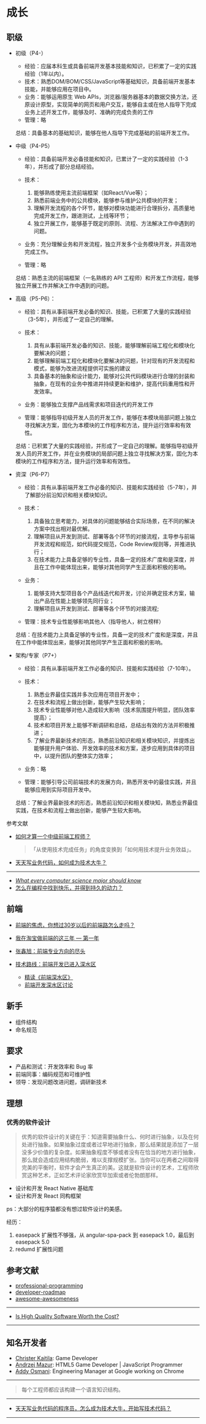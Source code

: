# 成长

## 职级

- 初级（P4-）

    - 经验：应届本科生或具备前端开发基本技能和知识，已积累了一定的实践经验（1年以内）。
    - 技术：熟悉DOM/BOM/CSS/JavaScript等基础知识，具备前端开发基本技能，并能够应用在项目中。
    - 业务：能够运用原生 Web APIs，浏览器/服务器基本的数据交换方法，还原设计原型，实现简单的网页和用户交互，能够自主或在他人指导下完成业务上述开发工作，能够及时、准确的完成负责的工作
    - 管理：略

    总结：具备基本的基础知识，能够在他人指导下完成基础的前端开发工作。

- 中级（P4-P5）

    - 经验：具备前端开发必备技能和知识，已累计了一定的实践经验（1-3年），并形成了部分总结经验。
    - 技术：
    
        1. 能够熟练使用主流前端框架（如React/Vue等）；
        2. 熟悉前端业务中的公共模块，能够参与维护公共模块的开发；
        3. 理解开发流程的各个环节，能够对模块功能进行合理拆分，高质量地完成开发工作，跟进测试，上线等环节；
        4. 独立开展工作，能够基于既定的原则、流程、方法解决工作中遇到的问题。

    - 业务：充分理解业务和开发流程，独立开发多个业务模块开发，并高效地完成工作。
    - 管理：略

    总结：熟悉主流的前端框架（一名熟练的 API 工程师）和开发工作流程，能够独立开展工作并解决工作中遇到的问题。

- 高级（P5-P6）：

    - 经验：具有从事前端开发必备的知识、技能，已积累了大量的实践经验（3-5年），并形成了一定自己的理解。
    - 技术：
    
        1. 具有从事前端开发必备的知识、技能，能够理解前端工程化和模块化要解决的问题；
        2. 能够理解前端工程化和模块化要解决的问题，针对现有的开发流程和模式，能够为改进流程提供可实施的建议
        3. 具备基本的抽象和设计能力，能够对公共代码模块进行合理的封装和抽象，在现有的业务中推进并持续更新和维护，提高代码重用性和开发效率。

    - 业务：能够独立支撑产品线需求和项目迭代的开发工作
    - 管理：能够指导初级开发人员的开发工作，能够在本模块局部问题上独立寻找解决方案，固化为本模块的工作程序和方法，提升运行效率和有效性。

    总结：已积累了大量的实践经验，并形成了一定自己的理解。能够指导初级开发人员的开发工作，并在业务模块的局部问题上独立寻找解决方案，固化为本模块的工作程序和方法，提升运行效率和有效性。

- 资深（P6-P7）

    - 经验：具有从事前端开发工作必备的知识、技能和实践经验（5-7年），并了解部分前沿知识和相关模块知识。
    - 技术：

        1. 具备独立思考能力，对具体的问题能够结合实际场景，在不同的解决方案中找出相对最优解。
        2. 理解项目从开发到测试、部署等各个环节的对接流程，主导参与前端开发流程和规范，如代码提交规范，Code Review规则等，并推进执行；
        3. 在技术能力上具备足够的专业性，具备一定的技术广度和是深度，并且在工作中能体现出来，能够对其他同学产生正面和积极的影响。

    - 业务：
    
        1. 能够支持大型项目各个产品线迭代和开发，讨论并确定技术方案，输出产品在性能上能够领先同行业；
        2. 理解项目从开发到测试、部署等各个环节的对接流程;

    - 管理：技术专业性能够影响其他人（指导他人，树立榜样）

    总结：在技术能力上具备足够的专业性，具备一定的技术广度和是深度，并且在工作中能体现出来，能够对其他同学产生正面和积极的影响。

- 架构/专家（P7+）

    - 经验：具有从事前端开发工作必备的知识、技能和实践经验（7-10年）。
    - 技术：

        1. 熟悉业界最佳实践并多次应用在项目开发中；
        2. 在技术和流程上做出创新，能够产生较大影响； 
        3. 技术专业性能够对他人造成较大影响（技术氛围提升明显，团队效率提高）；
        4. 技术和项目开发上能够不断调研和总结，总结出有效的方法并积极推进；
        5. 了解业界最新技术的形态，熟悉前沿知识和相关模块知识，并提炼出能够提升用户体验、开发效率的技术和方案，逐步应用到具体的项目中，以提升团队的整体实力效率；

    - 业务：略
    - 管理：能够引导公司前端技术的发展方向，熟悉开发中的最佳实践，并且能够应用到实际项目开发中。


    总结：了解业界最新技术的形态，熟悉前沿知识和相关模块知，熟悉业界最佳实践，在技术和流程上做出创新，能够产生较大影响。

参考文献

- [如何才算一个中级前端工程师？](https://www.zhihu.com/question/512071725/answer/2316129914)

    > 「从使用技术完成任务」的角度变换到「如何用技术提升业务效益」。

- [天天写业务代码，如何成为技术大牛？](https://www.runoob.com/w3cnote/how-to-became-tech-giant.html)

---


- *[What every computer science major should know](http://matt.might.net/articles/what-cs-majors-should-know/)*
- [怎么在编程中找到快乐，并得到持久的动力？](https://www.zhihu.com/question/339068307/answer/849583723)

## 前端

- [前端的焦虑，你想过30岁以后的前端路怎么走吗？](https://juejin.im/post/5b124fdd5188257d6c0465da)
- [我在淘宝做前端的这三年 — 第一年](https://zhuanlan.zhihu.com/p/55272391)
- [张鑫旭：前端专业方向的尽头](https://mp.weixin.qq.com/s/eNJSjm0dz5R6V-2I8ZsgDg)
- [技术路线：前端开发已进入深水区](https://www.yuque.com/sxc/front/kvokg4)

    - [精读《前端深水区》](https://github.com/dt-fe/weekly/blob/v2/119.精读《前端深水区》.md)
    - [前端开发深水区讨论](https://github.com/dt-fe/weekly/issues/193)

## 新手

- 组件结构
- 命名规范

## 要求

- 产品和测试：开发效率和 Bug 率
- 前端同事：编码规范和可维护性
- 领导：发现问题改进问题，调研新技术

## 理想

### 优秀的软件设计

> 优秀的软件设计的关键在于：知道需要抽象什么、何时进行抽象，以及在何处进行抽象。如果抽象过度或者过早地进行抽象，那么结果就是添加了一层没多少价值的复杂度。如果抽象程度不够或者没有在恰当的地方进行抽象，那么就会造成应用结构脆弱，难以支撑规模扩张。当你可以在两者之间取得完美的平衡时，软件才会产生真正的美。这就是软件设计的艺术，工程师欣赏这种艺术，正如艺术评论家欣赏毕加索或者伦勃朗那样。

- 设计和开发 React Native 基础库
- 设计和开发 React 同构框架

ps：大部分的程序猿都没有想过软件设计的美感。

经历：

1. easepack 扩展性不够强，从 angular-spa-pack 到 easepack 1.0，最后到 easepack 5.0
2. redumd 扩展性问题

## 参考文献

- [professional-programming](https://github.com/charlax/professional-programming)
- [developer-roadmap](https://github.com/kamranahmedse/developer-roadmap)
- [awesome-awesomeness](https://github.com/bayandin/awesome-awesomeness)

---

- [Is High Quality Software Worth the Cost?](https://martinfowler.com/articles/is-quality-worth-cost.html)

---

## 知名开发者

- [Christer Kaitila](https://mcfunkypants.com/): Game Developer
- [Andrzej Mazur](https://end3r.com/): HTML5 Game Developer | JavaScript Programmer
- [Addy Osmani](https://addyosmani.com): Engineering Manager at Google working on Chrome

---

> 每个工程师都应该构建一个语言知识结构。

---

- [天天写业务代码的程序员，怎么成为技术大牛，开始写技术代码？](https://www.zhihu.com/question/39430220)



---
